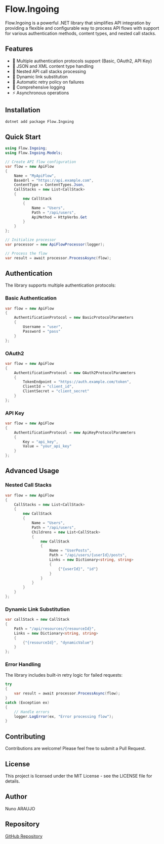 # Flow.Ingoing

Flow.Ingoing is a powerful .NET library that simplifies API integration by providing a flexible and configurable way to process API flows with support for various authentication methods, content types, and nested call stacks.

## Features

- 🔐 Multiple authentication protocols support (Basic, OAuth2, API Key)
- 📄 JSON and XML content type handling
- 🔄 Nested API call stacks processing
- 🔗 Dynamic link substitution
- 🔁 Automatic retry policy on failures
- 📝 Comprehensive logging
- ⚡ Asynchronous operations

## Installation

```bash
dotnet add package Flow.Ingoing
```

## Quick Start

```csharp
using Flow.Ingoing;
using Flow.Ingoing.Models;

// Create API flow configuration
var flow = new ApiFlow
{
    Name = "MyApiFlow",
    BaseUrl = "https://api.example.com",
    ContentType = ContentTypes.Json,
    CallStacks = new List<CallStack>
    {
        new CallStack
        {
            Name = "Users",
            Path = "/api/users",
            ApiMethod = HttpVerbs.Get
        }
    }
};

// Initialize processor
var processor = new ApiFlowProcessor(logger);

// Process the flow
var result = await processor.ProcessAsync(flow);
```

## Authentication

The library supports multiple authentication protocols:

### Basic Authentication
```csharp
var flow = new ApiFlow
{
    AuthentificationProtocol = new BasicProtocolParameters
    {
        Username = "user",
        Password = "pass"
    }
};
```

### OAuth2
```csharp
var flow = new ApiFlow
{
    AuthentificationProtocol = new OAuth2ProtocolParameters
    {
        TokenEndpoint = "https://auth.example.com/token",
        ClientId = "client_id",
        ClientSecret = "client_secret"
    }
};
```

### API Key
```csharp
var flow = new ApiFlow
{
    AuthentificationProtocol = new ApiKeyProtocolParameters
    {
        Key = "api_key",
        Value = "your_api_key"
    }
};
```

## Advanced Usage

### Nested Call Stacks

```csharp
var flow = new ApiFlow
{
    CallStacks = new List<CallStack>
    {
        new CallStack
        {
            Name = "Users",
            Path = "/api/users",
            Childrens = new List<CallStack>
            {
                new CallStack
                {
                    Name = "UserPosts",
                    Path = "/api/users/{userId}/posts",
                    Links = new Dictionary<string, string>
                    {
                        {"{userId}", "id"}
                    }
                }
            }
        }
    }
};
```

### Dynamic Link Substitution

```csharp
var callStack = new CallStack
{
    Path = "/api/resources/{resourceId}",
    Links = new Dictionary<string, string>
    {
        {"{resourceId}", "dynamicValue"}
    }
};
```

### Error Handling

The library includes built-in retry logic for failed requests:

```csharp
try
{
    var result = await processor.ProcessAsync(flow);
}
catch (Exception ex)
{
    // Handle errors
    logger.LogError(ex, "Error processing flow");
}
```

## Contributing

Contributions are welcome! Please feel free to submit a Pull Request.

## License

This project is licensed under the MIT License - see the LICENSE file for details.

## Author

Nuno ARAUJO

## Repository

[GitHub Repository](https://github.com/NunoTek/Flow.Ingoing) 